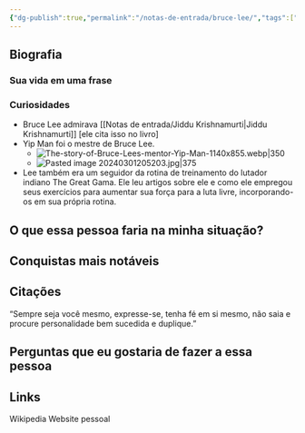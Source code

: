 ```yaml
---
{"dg-publish":true,"permalink":"/notas-de-entrada/bruce-lee/","tags":["pessoa👤"],"updated":"2024-03-01T21:03:40.220-03:00"}
---
```



## Biografia

### Sua vida em uma frase


### Curiosidades

- Bruce Lee admirava [[Notas de entrada/Jiddu Krishnamurti\|Jiddu Krishnamurti]] [ele cita isso no livro]
- Yip Man foi o mestre de Bruce Lee.
	- ![The-story-of-Bruce-Lees-mentor-Yip-Man-1140x855.webp|350](/img/user/Notas%20de%20entrada/The-story-of-Bruce-Lees-mentor-Yip-Man-1140x855.webp)
	- ![Pasted image 20240301205203.jpg|375](/img/user/Notas%20de%20entrada/Pasted%20image%2020240301205203.jpg)
- Lee também era um seguidor da rotina de treinamento do lutador indiano The Great Gama. Ele leu artigos sobre ele e como ele empregou seus exercícios para aumentar sua força para a luta livre, incorporando-os em sua própria rotina.
## O que essa pessoa faria na minha situação?


## Conquistas mais notáveis


## Citações

“Sempre seja você mesmo, expresse-se, tenha fé em si mesmo, não saia e procure personalidade bem sucedida e duplique.”

## Perguntas que eu gostaria de fazer a essa pessoa


## Links
Wikipedia
Website pessoal